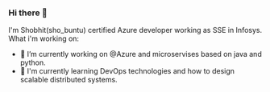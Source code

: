 ### Hi there 👋
I'm Shobhit(sho_buntu) certified Azure developer working as SSE in Infosys.
What i'm working on:

- 🔭 I’m currently working on @Azure and microservises based on java and python.
- 🤞 I'm currently learning DevOps technologies and how to design scalable distributed systems.
